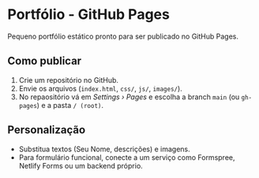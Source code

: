 # Portfólio - GitHub Pages


Pequeno portfólio estático pronto para ser publicado no GitHub Pages.


## Como publicar
1. Crie um repositório no GitHub.
2. Envie os arquivos (`index.html`, `css/`, `js/`, `images/`).
3. No repaositório vá em *Settings › Pages* e escolha a branch `main` (ou `gh-pages`) e a pasta `/ (root)`.


## Personalização
- Substitua textos (Seu Nome, descrições) e imagens.
- Para formulário funcional, conecte a um serviço como Formspree, Netlify Forms ou um backend próprio.